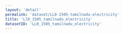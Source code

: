 ```yaml
---
layout: 'detail'
permalink: 'dataset/LL0-1505-tamilnadu-electricity'
title: 'Ll0_1505_tamilnadu_electricity'
datasetID: 'LL0_1505_tamilnadu_electricity'
---
```

